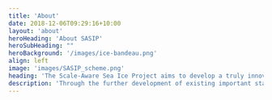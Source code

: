 ```yaml
---
title: 'About'
date: 2018-12-06T09:29:16+10:00
layout: 'about'
heroHeading: 'About SASIP'
heroSubHeading: ""
heroBackground: '/images/ice-bandeau.png'
align: left
image: 'images/SASIP_scheme.png'
heading: 'The Scale-Aware Sea Ice Project aims to develop a truly innovative, scale-aware continuum sea ice model for climate research; one that faithfully represents sea ice dynamics and thermodynamics and that is physically sound, data-adaptive, highly parallelized and computationally efﬁcient. SASIP will use machine learning and data assimilation to exploit large datasets obtained from both simulations and remote sensing.'
description: 'Through the further development of existing important state-of-the-art simulators created by some of the investigators, SASIP will build a data-constrained sea ice model that is based on solid-like physics. This model will allow improved high resolution and large scale predictions of Arctic and Antarctic sea ice, and the propagation of sea ice related climate feedback. Employing hybrid data assimilation and machine learning approaches as a native part of the model architecture will allow for objective combinations of models and data. Ultimately, SASIP will give a better understanding of the impact of amplified warming in polar regions through the development of a model that reduces uncertainties related to global earth systems.'
---
```

